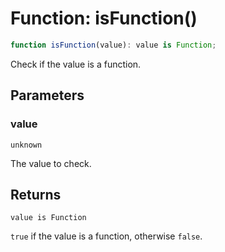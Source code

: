 # Function: isFunction()

```ts
function isFunction(value): value is Function;
```

Check if the value is a function.

## Parameters

### value

`unknown`

The value to check.

## Returns

`value is Function`

`true` if the value is a function, otherwise `false`.
